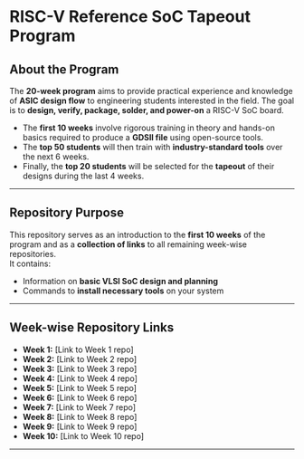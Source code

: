 # RISC-V Reference SoC Tapeout Program

## About the Program
The **20-week program** aims to provide practical experience and knowledge of **ASIC design flow** to engineering students interested in the field. The goal is to **design, verify, package, solder, and power-on** a RISC-V SoC board.

- The **first 10 weeks** involve rigorous training in theory and hands-on basics required to produce a **GDSII file** using open-source tools.  
- The **top 50 students** will then train with **industry-standard tools** over the next 6 weeks.  
- Finally, the **top 20 students** will be selected for the **tapeout** of their designs during the last 4 weeks.

---

## Repository Purpose
This repository serves as an introduction to the **first 10 weeks** of the program and as a **collection of links** to all remaining week-wise repositories.  
It contains:

- Information on **basic VLSI SoC design and planning**
- Commands to **install necessary tools** on your system

---

## Week-wise Repository Links

- **Week 1:** [Link to Week 1 repo] 
- **Week 2:** [Link to Week 2 repo]  
- **Week 3:** [Link to Week 3 repo]
- **Week 4:** [Link to Week 4 repo]
- **Week 5:** [Link to Week 5 repo]
- **Week 6:** [Link to Week 6 repo]
- **Week 7:** [Link to Week 7 repo]
- **Week 8:** [Link to Week 8 repo]
- **Week 9:** [Link to Week 9 repo]  
- **Week 10:** [Link to Week 10 repo]  

---
